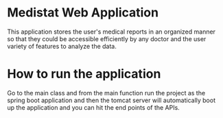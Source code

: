 # Medistat Web Application 
This application stores the user's medical reports in an organized manner so that they could be accessible efficiently
by any doctor and the user variety of features to analyze the data.

# How to run the application

Go to the main class and from the main function run the project as the spring boot application and then the tomcat server will automatically boot up the application and you can hit the end points of the APIs.
